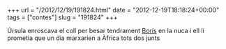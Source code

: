 +++
url = "/2012/12/19/191824.html"
date = "2012-12-19T18:18:24+00:00"
tags = ["contes"]
slug = "191824"
+++

Úrsula enroscava el coll per besar tendrament [Borís](http://en.wikipedia.org/wiki/Boris_Vian) en la nuca i ell li prometia que un dia marxarien a Àfrica tots dos junts
